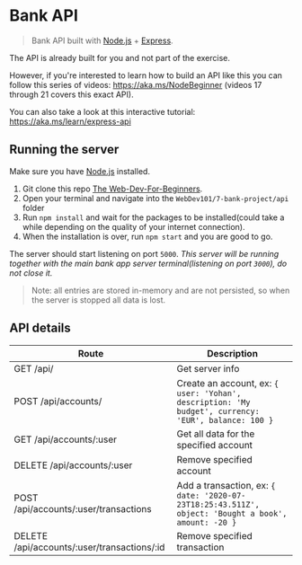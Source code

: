 # Bank API

> Bank API built with [Node.js](https://nodejs.org) + [Express](https://expressjs.com/).

The API is already built for you and not part of the exercise.

However, if you're interested to learn how to build an API like this you can follow this series of videos: https://aka.ms/NodeBeginner (videos 17 through 21 covers this exact API).

You can also take a look at this interactive tutorial: https://aka.ms/learn/express-api

## Running the server

Make sure you have [Node.js](https://nodejs.org) installed.

1. Git clone this repo [The Web-Dev-For-Beginners](https://github.com/abpanic/WebDev101).
2. Open your terminal and navigate into the `WebDev101/7-bank-project/api` folder
2. Run `npm install` and wait for the packages to be installed(could take a while depending on the quality of your internet connection).
3. When the installation is over, run `npm start` and you are good to go.

The server should start listening on port `5000`.
*This server will be running together with the main bank app server terminal(listening on port `3000`), do not close it.*

> Note: all entries are stored in-memory and are not persisted, so when the server is stopped all data is lost.

## API details

Route                                        | Description
---------------------------------------------|------------------------------------
GET    /api/                                 | Get server info
POST   /api/accounts/                        | Create an account, ex: `{ user: 'Yohan', description: 'My budget', currency: 'EUR', balance: 100 }`
GET    /api/accounts/:user                   | Get all data for the specified account
DELETE /api/accounts/:user                   | Remove specified account
POST   /api/accounts/:user/transactions      | Add a transaction, ex: `{ date: '2020-07-23T18:25:43.511Z', object: 'Bought a book', amount: -20 }`
DELETE  /api/accounts/:user/transactions/:id | Remove specified transaction

